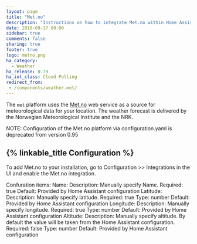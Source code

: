```yaml
---
layout: page
title: "Met.no"
description: "Instructions on how to integrate Met.no within Home Assistant."
date: 2018-09-17 09:00
sidebar: true
comments: false
sharing: true
footer: true
logo: metno.png
ha_category:
  - Weather
ha_release: 0.79
ha_iot_class: Cloud Polling
redirect_from:
 - /components/weather.met/
---
```


The `met` platform uses the [Met.no](https://met.no/) web service as a source for meteorological data for your location. The weather forecast is delivered by the Norwegian Meteorological Institute and the NRK.

NOTE: Configuration of the Met.no platform via configuration.yaml is deprecated from version 0.95

## {% linkable_title Configuration %}

To add Met.no to your installation, go to Configuration >> Integrations in the UI and enable the Met.no integration.

Confuration items:
Name: 
  Description: Manually specify Name. 
  Required: true
  Default: Provided by Home Assistant configuration
Latitude:
  Description: Manually specify latitude. 
  Required: true
  Type: number
  Default: Provided by Home Assistant configuration
Longitude:
  Description: Manually specify longitude. 
  Required: true
  Type: number
  Default: Provided by Home Assistant configuration
Altitude:
  Description: Manually specify altitude. By default the value will be taken from the Home Assistant configuration.
  Required: false
  Type: number
  Default: Provided by Home Assistant configuration



